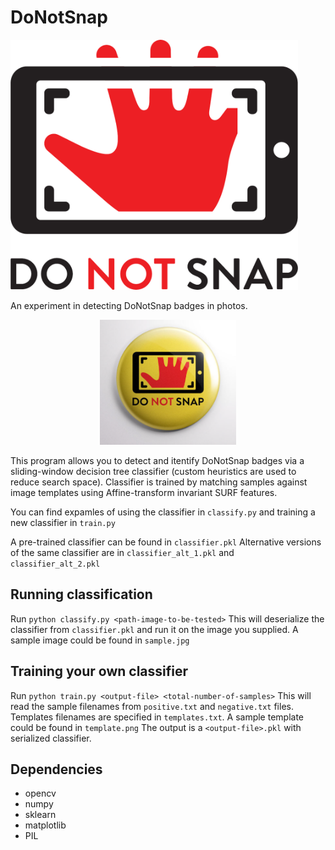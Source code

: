 # DoNotSnap
<img src="https://raw.githubusercontent.com/AVGInnovationLabs/DoNotSnap/master/dns_logo.png" height="400">

An experiment in detecting DoNotSnap badges in photos.

<div style="text-align:center"><p align="center"><img src="https://raw.githubusercontent.com/AVGInnovationLabs/DoNotSnap/master/dns_badge.png" height="200"></p></div>

This program allows you to detect and itentify DoNotSnap badges via a sliding-window decision tree classifier (custom heuristics are used to reduce search space).
Classifier is trained by matching samples against image templates using Affine-transform invariant SURF features.

You can find expamles of using the classifier in `classify.py` and training a new classifier in `train.py`

A pre-trained classifier can be found in `classifier.pkl`
Alternative versions of the same classifier are in `classifier_alt_1.pkl` and `classifier_alt_2.pkl`
## Running classification
Run `python classify.py <path-image-to-be-tested>`
This will deserialize the classifier from `classifier.pkl` and run it on the image you supplied. A sample image could be found in `sample.jpg`
## Training your own classifier
Run `python train.py <output-file> <total-number-of-samples>`
This will read the sample filenames from `positive.txt` and `negative.txt` files.
Templates filenames are specified in `templates.txt`. A sample template could be found in `template.png`
The output is a `<output-file>.pkl` with serialized classifier.
## Dependencies
  * opencv
  * numpy
  * sklearn
  * matplotlib
  * PIL
